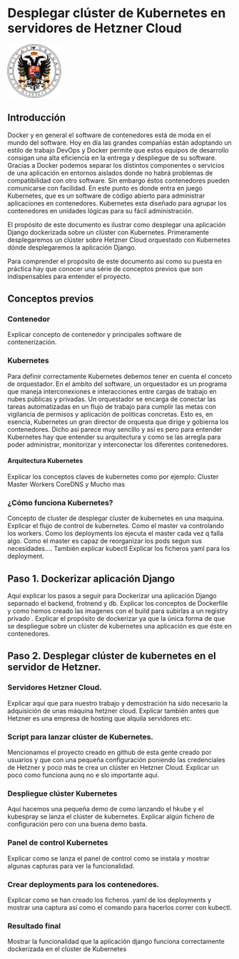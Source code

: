 # Desplegar clúster de Kubernetes en servidores de Hetzner Cloud

<img src="https://raw.githubusercontent.com/VictorMorenoJimenez/SWAP/master/Proyecto/img/logougr.png" width="120">

## Introducción
Docker y en general el software de contenedores está de moda en el mundo del software. Hoy en día las grandes compañías están adoptando un estilo de trabajo DevOps y Docker permite que estos equipos de desarrollo consigan una alta eficiencia en la entrega y despliegue de su software. Gracias a Docker podemos separar los distintos componentes o servicios de una aplicación en entornos aislados donde no habrá problemas de compatibilidad con otro software. Sin embargo éstos contenedores pueden comunicarse con facilidad. En este punto es donde entra en juego Kubernetes, que es un software de código abierto para administrar aplicaciones en contenedores. Kubernetes esta diseñado para agrupar los contenedores en unidades lógicas para su fácil administración.

El propósito de este documento es ilustrar como desplegar una aplicación Django dockerizada sobre un clúster con Kubernetes. Primeramente desplegaremos un clúster sobre Hetzner Cloud orquestado con Kubernetes dónde desplegaremos la aplicación Django. 

Para comprender el propósito de este documento así como su puesta en práctica hay que conocer una série de conceptos previos que son indispensables para entender el proyecto.

## Conceptos previos
### Contenedor
Explicar concepto de contenedor y principales software de contenerización.

### Kubernetes
Para definir correctamente Kubernetes debemos tener en cuenta el conceto de orquestador. En el ámbito del software, un orquestador es un programa que maneja interconexiones e interacciones entre cargas de trabajo en nubes públicas y privadas. Un orquestador se encarga de conectar las tareas automatizadas en un flujo de trabajo para cumplir las metas con vigilancia de permisos y aplicación de políticas concretas. Esto es, en esencia, Kubernetes un gran director de orquesta que dirige y gobierna los contenedores. Dicho así parece muy sencillo y así es pero para entender Kubernetes hay que entender su arquitectura y como se las arregla para poder administrar, monitorizar y interconectar los diferentes contenedores.

#### Arquitectura Kubernetes
Explicar los conceptos claves de kubernetes como por ejemplo:
Cluster
Master
Workers
CoreDNS
y Mucho mas

### ¿Cómo funciona Kubernetes?
Concepto de cluster de desplegar cluster de kubernetes en una maquina.
Explicar el flujo de control de kubernetes. Como el master va controlando los workers.
Como los deployments los ejecuta el master cada vez q falla algo.
Como el master es capaz de reorganizar los pods segun sus necesidades....
También explicar kubectl
Explicar los ficheros yaml para los deployment.

## Paso 1. Dockerizar aplicación Django
Aquí explicar los pasos a seguir para Dockerizar una aplicación Django separnado el backend, frotnend y db.
Explicar los conceptos de Dockerfile y como hemos creado las imagenes con el build para subirlas a un registry privado .
Explicar el propósito de dockerizar ya que la única forma de que se despliegue sobre un clúster de kubernetes una aplicación es que éste en contenedores. 

## Paso 2. Desplegar clúster de kubernetes en el servidor de Hetzner.
### Servidores Hetzner Cloud.
Explicar aquí que para nuestro trabajo y demostración ha sido necesario la adquisición de unas máquina hetzner cloud. Explicar también antes que Hetzner es una empresa de hosting que alquila servidores etc.

### Script para lanzar clúster de Kubernetes.
Mencionamos el proyecto creado en github de esta gente creado por usuarios y que con una pequeña configuración poniendo las credenciales de Hetzner y poco más te crea un clúster en Hetzner Cloud.
Explicar un poco como funciona aunq no e slo importante aquí.

### Despliegue clúster Kubernetes
Aquí hacemos una pequeña demo de como lanzando el hkube y el kubespray se lanza el clúster de kubernetes. Explicar algún fichero de configuración pero con una buena demo basta.

### Panel de control Kubernetes
Explicar como se lanza el panel de control como se instala y mostrar algunas capturas para ver la funcionalidad.

### Crear deployments para los contenedores.
Explicar como se han creado los ficheros .yaml de los deployments y mostrar una captura así como 
el comando para hacerlos correr con kubectl.

### Resultado final
Mostrar la funcionalidad que la aplicación django funciona correctamente dockerizada en el clúster de Kubernetes



